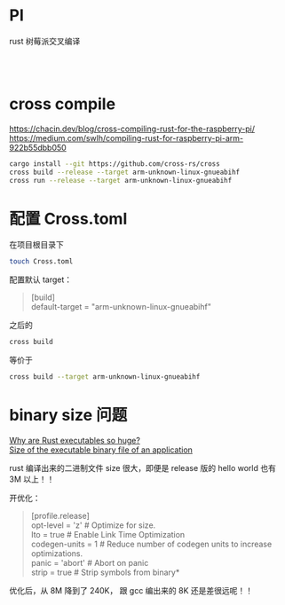 # PI
rust 树莓派交叉编译

<br>
<br>

# cross compile 
https://chacin.dev/blog/cross-compiling-rust-for-the-raspberry-pi/  
https://medium.com/swlh/compiling-rust-for-raspberry-pi-arm-922b55dbb050  

```bash
cargo install --git https://github.com/cross-rs/cross
cross build --release --target arm-unknown-linux-gnueabihf
cross run --release --target arm-unknown-linux-gnueabihf
```

# 配置 Cross.toml
在项目根目录下  
```bash
touch Cross.toml
``` 
配置默认 target：  
> [build]  
> default-target = "arm-unknown-linux-gnueabihf"  

之后的  

```bash
cross build
``` 

等价于   
```bash
cross build --target arm-unknown-linux-gnueabihf
```  


# binary size 问题

[Why are Rust executables so huge?](https://stackoverflow.com/questions/29008127/why-are-rust-executables-so-huge)  
[Size of the executable binary file of an application](https://users.rust-lang.org/t/size-of-the-executable-binary-file-of-an-application/62160/16)  

rust 编译出来的二进制文件 size 很大，即便是 release 版的 hello world 也有 3M 以上！！  

开优化：  
> [profile.release]  
> opt-level = 'z'     # Optimize for size.  
> lto = true          # Enable Link Time Optimization  
> codegen-units = 1   # Reduce number of codegen units to increase optimizations.  
> panic = 'abort'     # Abort on panic  
> strip = true        # Strip symbols from binary*  

优化后，从 8M 降到了 240K， 跟 gcc 编出来的 8K 还是差很远呢！！   


